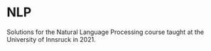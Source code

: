 # NLP

Solutions for the Natural Language Processing course taught at the University of Innsruck in 2021.